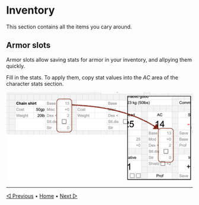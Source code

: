 # Inventory

This section contains all the items you cary around.



## Armor slots

Armor slots allow saving stats for armor in your inventory,
and allpying them quickly.

Fill in the stats. To apply them, copy stat values into the *AC* area
of the character stats section.

<img alt="Armor slots" src="./img/armor-slots.png" width="600">

----

[◁ Previous](./05_weapons.md) • [Home](../README.md) • [Next ▷](./07_scripts.md)
